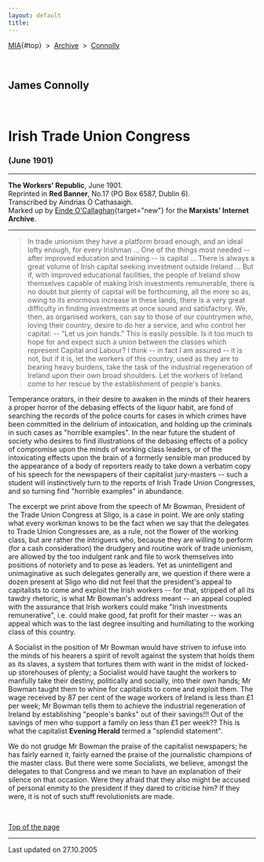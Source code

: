 ```yaml
---
layout: default
title: 
---
```

[MIA](../../../../index.htm){#top}  \> 
[Archive](../../../index.htm)  \>  [Connolly](../../index.htm)

 

## James Connolly

 

# Irish Trade Union Congress

### (June 1901)

------------------------------------------------------------------------

**The Workers' Republic**, June 1901.\
Reprinted in **Red Banner**, No.17 (PO Box 6587, Dublin 6).\
Transcribed by Aindrias Ó Cathasaigh.\
Marked up by [Einde
O'Callaghan](../../../../admin/volunteers/biographies/eocallaghan.htm){target="new"}
for the **Marxists' Internet Archive**.

------------------------------------------------------------------------

> In trade unionism they have a platform broad enough, and an ideal
> lofty enough, for every Irishman \... One of the things most needed --
> after improved education and training -- is capital \... There is
> always a great volume of Irish capital seeking investment outside
> Ireland \... But if, with improved educational facilities, the people
> of Ireland show themselves capable of making Irish investments
> remunerable, there is no doubt but plenty of capital will be
> forthcoming, all the more so as, owing to its enormous increase in
> these lands, there is a very great difficulty in finding investments
> at once sound and satisfactory. We, then, as organised workers, can
> say to those of our countrymen who, loving their country, desire to do
> her a service, and who control her capital: -- "Let us join hands."
> This is easily possible. Is it too much to hope for and expect such a
> union between the classes which represent Capital and Labour? I think
> -- in fact I am assured -- it is not, but if it is, let the workers of
> this country, used as they are to bearing heavy burdens, take the task
> of the industrial regeneration of Ireland upon their own broad
> shoulders. Let the workers of Ireland come to her rescue by the
> establishment of people's banks.

Temperance orators, in their desire to awaken in the minds of their
hearers a proper horror of the debasing effects of the liquor habit, are
fond of searching the records of the police courts for cases in which
crimes have been committed in the delirium of intoxication, and holding
up the criminals in such cases as "horrible examples". In the near
future the student of society who desires to find illustrations of the
debasing effects of a policy of compromise upon the minds of working
class leaders, or of the intoxicating effects upon the brain of a
formerly sensible man produced by the appearance of a body of reporters
ready to take down a verbatim copy of his speech for the newspapers of
their capitalist jury-masters -- such a student will instinctively turn
to the reports of Irish Trade Union Congresses, and so turning find
"horrible examples" in abundance.

The excerpt we print above from the speech of Mr Bowman, President of
the Trade Union Congress at Sligo, is a case in point. We are only
stating what every workman knows to be the fact when we say that the
delegates to Trade Union Congresses are, as a rule, not the flower of
the working class, but are rather the intriguers who, because they are
willing to perform (for a cash consideration) the drudgery and routine
work of trade unionism, are allowed by the too indulgent rank and file
to work themselves into positions of notoriety and to pose as leaders.
Yet as unintelligent and unimaginative as such delegates generally are,
we question if there were a dozen present at Sligo who did not feel that
the president's appeal to capitalists to come and exploit the Irish
workers -- for that, stripped of all its tawdry rhetoric, is what Mr
Bowman's address meant -- an appeal coupled with the assurance that
Irish workers could make "Irish investments remunerative", i.e. could
make good, fat profit for their master -- was an appeal which was to the
last degree insulting and humiliating to the working class of this
country.

A Socialist in the position of Mr Bowman would have striven to infuse
into the minds of his hearers a spirit of revolt against the system that
holds them as its slaves, a system that tortures them with want in the
midst of locked-up storehouses of plenty; a Socialist would have taught
the workers to manfully take their destiny, politically and socially,
into their own hands; Mr Bowman taught them to whine for capitalists to
come and exploit them. The wage received by 87 per cent of the wage
workers of Ireland is less than £1 per week; Mr Bowman tells them to
achieve the industrial regeneration of Ireland by establishing "people's
banks" out of their savings!!! Out of the savings of men who support a
family on less than £1 per week?? This is what the capitalist **Evening
Herald** termed a "splendid statement".

We do not grudge Mr Bowman the praise of the capitalist newspapers; he
has fairly earned it, fairly earned the praise of the journalistic
champions of the master class. But there were some Socialists, we
believe, amongst the delegates to that Congress and we mean to have an
explanation of their silence on that occasion. Were they afraid that
they also might be accused of personal enmity to the president if they
dared to criticise him? If they were, it is not of such stuff
revolutionists are made.

 

[Top of the page](#top)

------------------------------------------------------------------------

Last updated on 27.10.2005
